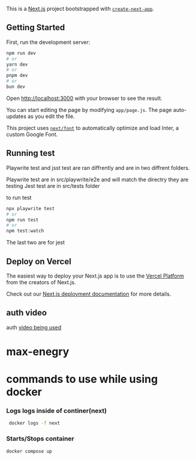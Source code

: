 This is a [Next.js](https://nextjs.org/) project bootstrapped with [`create-next-app`](https://github.com/vercel/next.js/tree/canary/packages/create-next-app).

## Getting Started

First, run the development server:

```bash
npm run dev
# or
yarn dev
# or
pnpm dev
# or
bun dev
```

Open [http://localhost:3000](http://localhost:3000) with your browser to see the result.

You can start editing the page by modifying `app/page.js`. The page auto-updates as you edit the file.

This project uses [`next/font`](https://nextjs.org/docs/basic-features/font-optimization) to automatically optimize and load Inter, a custom Google Font.

## Running test

Playwrite test and jsst test are ran diffrently and are in two diffrent folders.

Playwrite test are in src/playwrite/e2e
and will match the directry they are testing
Jest test are in src/tests folder

to run test

```bash
npx playwrite test
# or
npm run test
# or
npm test:watch
```

The last two are for jest

## Deploy on Vercel

The easiest way to deploy your Next.js app is to use the [Vercel Platform](https://vercel.com/new?utm_medium=default-template&filter=next.js&utm_source=create-next-app&utm_campaign=create-next-app-readme) from the creators of Next.js.

Check out our [Next.js deployment documentation](https://nextjs.org/docs/deployment) for more details.

## auth video

auth [video being used](https://www.youtube.com/watch?v=md65iBX5Gxg)

# max-enegry

# commands to use while using docker

### Logs logs inside of continer(next)

```bash
 docker logs -f next
```

### Starts/Stops container

```bash
docker compose up
```
